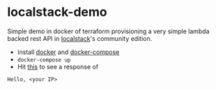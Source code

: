 # localstack-demo

Simple demo in docker of terraform provisioning a very simple lambda backed rest API in [localstack](https://www.localstack.cloud/)'s community edition.

* install [docker](https://docs.docker.com/engine/install/) and [docker-compose](https://docs.docker.com/compose/install/)
* `docker-compose up`
* Hit [this](http://myid123.execute-api.localhost.localstack.cloud:4566/v1/myapi) to see a response of 
```
Hello, <your IP>
```
